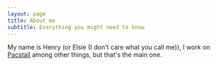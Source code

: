 ```yaml
---
layout: page
title: About me
subtitle: Everything you might need to know
---
```


My name is Henry (or Elsie (I don't care what you call me)), I work on [Pacstall](https://pacstall.dev) among other things, but that's the main one.
